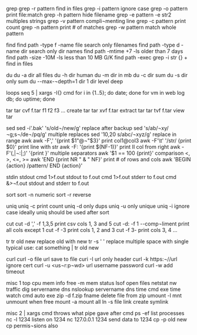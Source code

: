 grep
grep -r pattern	find in files
grep -i pattern	ignore case
grep -o pattern	print file:match
grep -h pattern	hide filename
grep -e pattern -e str2	multiples strings
grep -v pattern	compli¬menting line
grep -c pattern	print count
grep -n pattern	print # of matches
grep -w pattern	match whole pattern


find
find path -type f -name file	search only filenames
find path -type d -name dir	search only dir names
find path -mtime +7 -ls	older than 7 days
find path -size -10M -ls	less than 10 MB G/K
find path -exec grep -i str {} +	find in files


du
du -a dir	all files
du -h dir	human
du -m dir	in mb
du -c dir	sum
du -s dir	only sum
du --max-¬depth=1 dir	1 dir level deep


loops
seq 5 | xargs -I{} cmd
for i in {1..5};
do
date;
done
for vm in web log db;
do
uptime;
done


tar
tar cvf f.tar f1 f2 f3 ...	create tar
tar xvf f.tar	extract tar
tar tvf f.tar	view tar


sed
sed -i'.bak' 's/old¬/new/g'	replace after backup
sed 's/ab/¬xy/¬g;s¬/de¬/pq/g'	multiple replaces
sed '10,20 s/abc/¬xyz/g'	replace in range
awk
awk -F',' '{print $1"@¬"$3}'	print col1@col3
awk -F'\t' '/str/ {print $0}'	print line with str
awk -F: '{print $(NF-1)}'	print II col from right
awk -F'(,|¬:|;)' '{print }'	multiple separators
awk '$1 == 100 {print}'	comparison <, >, <=, >=
awk 'END {print NR " & " NF}'	print # of rows and cols
awk 'BEGIN {action} /pattern/ END {action}'


stdin stdout
cmd 1>f.out	stdout to f.out
cmd 1>f.out	stderr to f.out
cmd &>¬f.out	stdout and stderr to f.out


sort
sort -n	numeric
sort -r	reverse


uniq
uniq -c	print count
uniq -d	only dups
uniq -u	only unique
uniq -i	ignore case
ideally uniq should be used after sort


cut
cut -d ',' -f 1,3,5	print csv cols 1, 3 and 5
cut -d: -f 1 --comp¬liment	print all cols except 1
cut -f -3	print cols 1, 2 and 3
cut -f 3-	print cols 3, 4 ...


tr
tr old new	replace old with new
tr -s ' '	replace multiple space with single
typical use: cat something | tr old new


curl
curl -o file url	save to file
curi -I url	only header
curl -k https:¬//url	ignore cert
curl -u <us¬r:p¬wd> url	username password
curl -w	add timeout


misc 1
top	cpu mem info
free -m	mem status
lsof	open files
netstat	nw traffic
dig servername	dns
nslookup servername	dns
time cmd	exe time
watch cmd	auto exe
zip -d f.zip fname	delete file from zip
umount -l mnt	unmount when free
mount -a	mount all
ln -s file link	create symlink


misc 2
| xargs cmd	throws what pipe gave after cmd
ps -ef	list processes
nc -l 1234	listen on 1234
nc 127.0.0.1 1234	send data to 1234
cp -p old new	cp permis¬sions also

